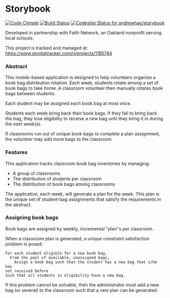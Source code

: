 Storybook
=========

[![Code
Climate](https://codeclimate.com/github/andrewhao/storybook/badges/gpa.svg)](https://codeclimate.com/github/andrewhao/storybook)
[![Build
Status](https://travis-ci.org/andrewhao/storybook.svg?branch=master)](https://travis-ci.org/andrewhao/storybook)
[ ![Codeship Status for
andrewhao/storybook](https://codeship.com/projects/1231abd0-4dfd-0132-5218-2294dbcebc54/status)](https://codeship.com/projects/47528)

Developed in partnership with Faith Network, an Oakland nonprofit
serving local schools.

This project is tracked and managed at: https://www.pivotaltracker.com/n/projects/1185744

### Abstract

This mobile-based application is designed to help volunteers organize a
book bag distribution rotation. Each week, students rotate among a set
of book bags to take home. A classroom volunteer then manually rotates
book bags between students.

Each student may be assigned each book bag at most once.

Students each week bring back their book bags. If they fail to bring
back the bag, they lose eligibility to receive a new bag until they
bring it in during the next week(s).

If classrooms run out of unique book bags to complete a plan assignment,
the volunteer may add more bags to the classroom.

### Features

This application tracks classroom book bag inventories by managing:

* A group of classrooms
* The distribution of students per classroom
* The distribution of book bags among classrooms

The application, each week, will generate a plan for the week. This plan
is the unique set of student-bag assignments that satisfy the
requirements in the abstract.

### Assigning book bags

Book bags are assigned by weekly, incremental "plan"s per classroom.

When a classroom plan is generated, a unique constraint satisfaction
problem is posed:

```
For each student eligible for a new book bag,
  From the pool of available, unassigned bags,
    Assign a book bag such that the student has a new bag that s/he has
not received before
Such that all students in eligibility have a new bag.
```

If this problem cannot be solvable, then the administrator must add a
new bag (or several) to the classroom such that a new plan can be
generated.

